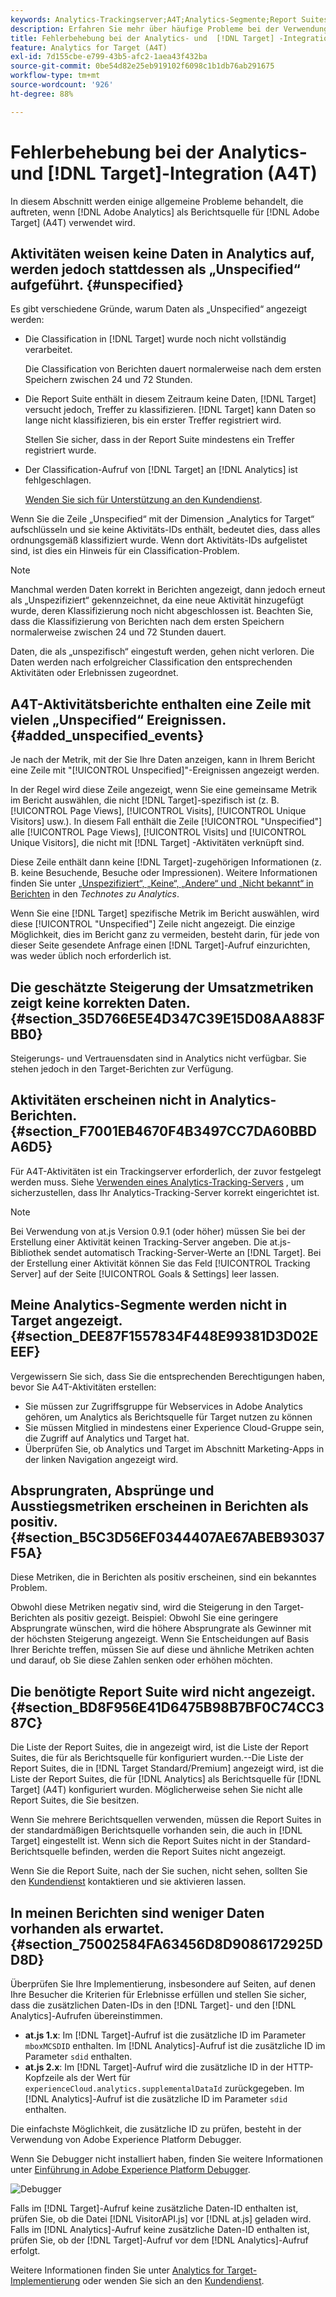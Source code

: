 ```yaml
---
keywords: Analytics-Trackingserver;A4T;Analytics-Segmente;Report Suites;falsche Daten;verwaist;sdid;VisitorAPI.js;mboxMCSDID;Phantom;Unspecified
description: Erfahren Sie mehr über häufige Probleme bei der Verwendung von Analytics für  [!DNL Target]  (A4T).
title: Fehlerbehebung bei der Analytics- und  [!DNL Target] -Integration (A4T)
feature: Analytics for Target (A4T)
exl-id: 7d155cbe-e799-43b5-afc2-1aea43f432ba
source-git-commit: 0be54d82e25eb919102f6098c1b1db76ab291675
workflow-type: tm+mt
source-wordcount: '926'
ht-degree: 88%

---
```


# Fehlerbehebung bei der Analytics- und [!DNL Target]-Integration (A4T)

In diesem Abschnitt werden einige allgemeine Probleme behandelt, die auftreten, wenn [!DNL Adobe Analytics] als Berichtsquelle für [!DNL Adobe Target] (A4T) verwendet wird.

## Aktivitäten weisen keine Daten in Analytics auf, werden jedoch stattdessen als „Unspecified“ aufgeführt. {#unspecified}

Es gibt verschiedene Gründe, warum Daten als „Unspecified“ angezeigt werden:

* Die Classification in [!DNL Target] wurde noch nicht vollständig verarbeitet.

  Die Classification von Berichten dauert normalerweise nach dem ersten Speichern zwischen 24 und 72 Stunden.

* Die Report Suite enthält in diesem Zeitraum keine Daten, [!DNL Target] versucht jedoch, Treffer zu klassifizieren. [!DNL Target] kann Daten so lange nicht klassifizieren, bis ein erster Treffer registriert wird.

  Stellen Sie sicher, dass in der Report Suite mindestens ein Treffer registriert wurde.

* Der Classification-Aufruf von [!DNL Target] an [!DNL Analytics] ist fehlgeschlagen.

  [Wenden Sie sich für Unterstützung an den Kundendienst](/help/main/cmp-resources-and-contact-information.md#reference_ACA3391A00EF467B87930A450050077C).

Wenn Sie die Zeile „Unspecified“ mit der Dimension „Analytics for Target“ aufschlüsseln und sie keine Aktivitäts-IDs enthält, bedeutet dies, dass alles ordnungsgemäß klassifiziert wurde. Wenn dort Aktivitäts-IDs aufgelistet sind, ist dies ein Hinweis für ein Classification-Problem.

>[!NOTE]
>
>Manchmal werden Daten korrekt in Berichten angezeigt, dann jedoch erneut als „Unspezifiziert“ gekennzeichnet, da eine neue Aktivität hinzugefügt wurde, deren Klassifizierung noch nicht abgeschlossen ist. Beachten Sie, dass die Klassifizierung von Berichten nach dem ersten Speichern normalerweise zwischen 24 und 72 Stunden dauert.
>
>Daten, die als „unspezifisch“ eingestuft werden, gehen nicht verloren. Die Daten werden nach erfolgreicher Classification den entsprechenden Aktivitäten oder Erlebnissen zugeordnet.

## A4T-Aktivitätsberichte enthalten eine Zeile mit vielen „Unspecified“ Ereignissen. {#added_unspecified_events}

Je nach der Metrik, mit der Sie Ihre Daten anzeigen, kann in Ihrem Bericht eine Zeile mit &quot;[!UICONTROL Unspecified]&quot;-Ereignissen angezeigt werden.

In der Regel wird diese Zeile angezeigt, wenn Sie eine gemeinsame Metrik im Bericht auswählen, die nicht [!DNL Target]-spezifisch ist (z. B. [!UICONTROL Page Views], [!UICONTROL Visits], [!UICONTROL Unique Visitors] usw.). In diesem Fall enthält die Zeile [!UICONTROL "Unspecified"] alle [!UICONTROL Page Views], [!UICONTROL Visits] und [!UICONTROL Unique Visitors], die nicht mit [!DNL Target] -Aktivitäten verknüpft sind.

Diese Zeile enthält dann keine [!DNL Target]-zugehörigen Informationen (z. B. keine Besuchende, Besuche oder Impressionen). Weitere Informationen finden Sie unter [„Unspezifiziert“, „Keine“, „Andere“ und „Nicht bekannt“ in Berichten](https://experienceleague.adobe.com/docs/analytics/technotes/unspecified.html?lang=de) in den *Technotes zu Analytics*.

Wenn Sie eine [!DNL Target] spezifische Metrik im Bericht auswählen, wird diese [!UICONTROL "Unspecified"] Zeile nicht angezeigt. Die einzige Möglichkeit, dies im Bericht ganz zu vermeiden, besteht darin, für jede von dieser Seite gesendete Anfrage einen [!DNL Target]-Aufruf einzurichten, was weder üblich noch erforderlich ist.

## Die geschätzte Steigerung der Umsatzmetriken zeigt keine korrekten Daten. {#section_35D766E5E4D347C39E15D08AA883FBB0}

Steigerungs- und Vertrauensdaten sind in Analytics nicht verfügbar. Sie stehen jedoch in den Target-Berichten zur Verfügung.

## Aktivitäten erscheinen nicht in Analytics-Berichten.  {#section_F7001EB4670F4B3497CC7DA60BBDA6D5}

Für A4T-Aktivitäten ist ein Trackingserver erforderlich, der zuvor festgelegt werden muss. Siehe [Verwenden eines Analytics-Tracking-Servers](/help/main/c-integrating-target-with-mac/a4t/analytics-tracking-server.md#task_72077BA7E93C4A65A715A18F32228823) , um sicherzustellen, dass Ihr Analytics-Tracking-Server korrekt eingerichtet ist.

>[!NOTE]
>
>Bei Verwendung von at.js Version 0.9.1 (oder höher) müssen Sie bei der Erstellung einer Aktivität keinen Tracking-Server angeben. Die at.js-Bibliothek sendet automatisch Tracking-Server-Werte an [!DNL Target]. Bei der Erstellung einer Aktivität können Sie das Feld [!UICONTROL Tracking Server] auf der Seite [!UICONTROL Goals & Settings] leer lassen.

## Meine Analytics-Segmente werden nicht in Target angezeigt.  {#section_DEE87F1557834F448E99381D3D02EEEF}

Vergewissern Sie sich, dass Sie die entsprechenden Berechtigungen haben, bevor Sie A4T-Aktivitäten erstellen:

* Sie müssen zur Zugriffsgruppe für Webservices in Adobe Analytics gehören, um Analytics als Berichtsquelle für Target nutzen zu können
* Sie müssen Mitglied in mindestens einer Experience Cloud-Gruppe sein, die Zugriff auf Analytics und Target hat.
* Überprüfen Sie, ob Analytics und Target im Abschnitt Marketing-Apps in der linken Navigation angezeigt wird.

## Absprungraten, Absprünge und Ausstiegsmetriken erscheinen in Berichten als positiv.  {#section_B5C3D56EF0344407AE67ABEB93037F5A}

Diese Metriken, die in Berichten als positiv erscheinen, sind ein bekanntes Problem.

Obwohl diese Metriken negativ sind, wird die Steigerung in den Target-Berichten als positiv gezeigt. Beispiel: Obwohl Sie eine geringere Absprungrate wünschen, wird die höhere Absprungrate als Gewinner mit der höchsten Steigerung angezeigt. Wenn Sie Entscheidungen auf Basis Ihrer Berichte treffen, müssen Sie auf diese und ähnliche Metriken achten und darauf, ob Sie diese Zahlen senken oder erhöhen möchten.

## Die benötigte Report Suite wird nicht angezeigt. {#section_BD8F956E41D6475B98B7BF0C74CC387C}

Die Liste der Report Suites, die in  angezeigt wird, ist die Liste der Report Suites, die für  als Berichtsquelle für  konfiguriert wurden.--Die Liste der Report Suites, die in [!DNL Target Standard/Premium] angezeigt wird, ist die Liste der Report Suites, die für [!DNL Analytics] als Berichtsquelle für [!DNL Target] (A4T) konfiguriert wurden. Möglicherweise sehen Sie nicht alle Report Suites, die Sie besitzen.

Wenn Sie mehrere Berichtsquellen verwenden, müssen die Report Suites in der standardmäßigen Berichtsquelle vorhanden sein, die auch in [!DNL Target] eingestellt ist. Wenn sich die Report Suites nicht in der Standard-Berichtsquelle befinden, werden die Report Suites nicht angezeigt.

Wenn Sie die Report Suite, nach der Sie suchen, nicht sehen, sollten Sie den [Kundendienst](/help/main/cmp-resources-and-contact-information.md#reference_ACA3391A00EF467B87930A450050077C) kontaktieren und sie aktivieren lassen.

## In meinen Berichten sind weniger Daten vorhanden als erwartet. {#section_75002584FA63456D8D9086172925DD8D}

Überprüfen Sie Ihre Implementierung, insbesondere auf Seiten, auf denen Ihre Besucher die Kriterien für Erlebnisse erfüllen und stellen Sie sicher, dass die zusätzlichen Daten-IDs in den [!DNL Target]- und den [!DNL Analytics]-Aufrufen übereinstimmen.

* **at.js 1.x**: Im [!DNL Target]-Aufruf ist die zusätzliche ID im Parameter `mboxMCSDID` enthalten. Im [!DNL Analytics]-Aufruf ist die zusätzliche ID im Parameter `sdid` enthalten.
* **at.js 2.x**: Im [!DNL Target]-Aufruf wird die zusätzliche ID in der HTTP-Kopfzeile als der Wert für `experienceCloud.analytics.supplementalDataId` zurückgegeben. Im [!DNL Analytics]-Aufruf ist die zusätzliche ID im Parameter `sdid` enthalten.

Die einfachste Möglichkeit, die zusätzliche ID zu prüfen, besteht in der Verwendung von Adobe Experience Platform Debugger.

Wenn Sie Debugger nicht installiert haben, finden Sie weitere Informationen unter [Einführung in Adobe Experience Platform Debugger](https://experienceleague.adobe.com/docs/platform-learn/tutorials/data-ingestion/web-sdk/introduction-to-the-experience-platform-debugger.html?lang=de).

![Debugger](/help/main/c-integrating-target-with-mac/a4t/assets/debugger.png)

Falls im [!DNL Target]-Aufruf keine zusätzliche Daten-ID enthalten ist, prüfen Sie, ob die Datei [!DNL VisitorAPI.js] vor [!DNL at.js] geladen wird. Falls im [!DNL Analytics]-Aufruf keine zusätzliche Daten-ID enthalten ist, prüfen Sie, ob der [!DNL Target]-Aufruf vor dem [!DNL Analytics]-Aufruf erfolgt.

Weitere Informationen finden Sie unter [Analytics for Target-Implementierung](/help/main/c-integrating-target-with-mac/a4t/a4timplementation.md#concept_CE78750AC2A4487D8ACD9369B3EAC85A) oder wenden Sie sich an den [Kundendienst](/help/main/cmp-resources-and-contact-information.md#reference_ACA3391A00EF467B87930A450050077C).
